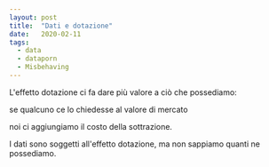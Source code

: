 ```yaml
---
layout: post
title:  "Dati e dotazione"
date:   2020-02-11
tags:
  - data
  - dataporn
  - Misbehaving
---
```


L'effetto dotazione ci fa dare più valore a ciò che possediamo:

se qualcuno ce lo chiedesse al valore di mercato

noi ci aggiungiamo il costo della sottrazione.

I dati sono soggetti all'effetto dotazione, ma non sappiamo quanti ne possediamo.
